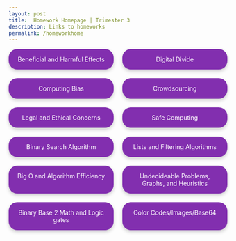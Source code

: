 ```yaml
---
layout: post
title:  Homework Homepage | Trimester 3
description: Links to homeworks 
permalink: /homeworkhome
--- 
```



<title>Homework Links</title>

<style>

    .button-container {
      display: grid;
      grid-template-columns: 1fr 1fr;
      gap: 20px;
      max-width: 600px;
      margin: auto;
    }

    .link-button {
      display: block;
      padding: 15px 20px;
      background-color: #822faf;
      color: white;
      text-align: center;
      text-decoration: none;
      border-radius: 20px;
      box-shadow: 0 4px 8px rgba(0,0,0,0.2);
      transition: transform 0.2s, box-shadow 0.2s;
    }

    .link-button:hover {
      transform: translateY(-3px);
      box-shadow: 0 6px 12px rgba(0,0,0,0.3);
    }
  </style>


<div class="button-container">
    <a href="{{ site.baseurl }}/benefit-notes" class="link-button">Beneficial and Harmful Effects</a>
    <a href="{{ site.baseurl }}/digital-div-notes" class="link-button">Digital Divide</a>
    <a href="{{ site.baseurl }}/computing-bias-notes" class="link-button">Computing Bias</a>
    <a href="{{ site.baseurl }}/crowdsourcing-notes" class="link-button">Crowdsourcing</a>
    <a href="{{ site.baseurl }}/legal-ethical-notes" class="link-button">Legal and Ethical Concerns</a>
    <a href="{{ site.baseurl }}/safe-computing-notes" class="link-button">Safe Computing</a>
    <a href="{{ site.baseurl }}/binary-search-notes" class="link-button">Binary Search Algorithm</a>
    <a href="{{ site.baseurl }}/lsits-filter-notes" class="link-button">Lists and Filtering Algorithms</a>
    <a href="{{ site.baseurl }}/bigo-algo-notes" class="link-button">Big O and Algorithm Efficiency</a>
    <a href="{{ site.baseurl }}/problems-graphs-notes" class="link-button">Undecideable Problems, Graphs, and Heuristics</a>
    <a href="{{ site.baseurl }}" class="link-button">Binary Base 2 Math and Logic gates</a>
    <a href="{{ site.baseurl }}" class="link-button">Color Codes/Images/Base64</a>
  </div>


